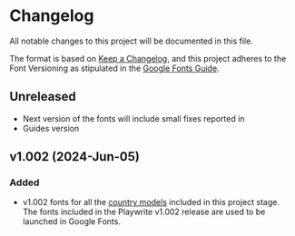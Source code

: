 # Changelog

All notable changes to this project will be documented in this file.

The format is based on [Keep a Changelog](https://keepachangelog.com/en/1.1.0/), and this project adheres to the Font Versioning as stipulated in the [Google Fonts Guide](https://googlefonts.github.io/gf-guide/requirements.html#font-versioning).

## Unreleased

- Next version of the fonts will include small fixes reported in [](https://github.com/TypeTogether/Playwrite/issues/66)
- Guides version

## v1.002 (2024-Jun-05)

### Added

- v1.002 fonts for all the [country models](https://github.com/TypeTogether/Playwrite#list-of-fonts-by-region) included in this project stage. The fonts included in the Playwrite v1.002 release are used to be launched in Google Fonts.
